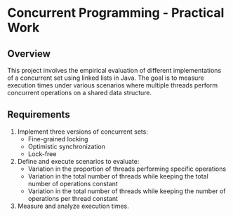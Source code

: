 # Concurrent Programming - Practical Work

## Overview
This project involves the empirical evaluation of different implementations of a concurrent set using linked lists in Java. The goal is to measure execution times under various scenarios where multiple threads perform concurrent operations on a shared data structure.

## Requirements
1. Implement three versions of concurrent sets:
   - Fine-grained locking
   - Optimistic synchronization
   - Lock-free
2. Define and execute scenarios to evaluate:
   - Variation in the proportion of threads performing specific operations
   - Variation in the total number of threads while keeping the total number of operations constant
   - Variation in the total number of threads while keeping the number of operations per thread constant
3. Measure and analyze execution times.
